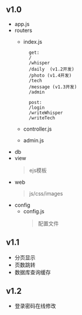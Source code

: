 v1.0
-
- app.js
- routers
	- index.js

			get:
			/ 
			/whisper
			/daily	(v1.2开发)
			/photo (v1.4开发)
			/tech
			/message (v1.3开发)
			/admin

			post:
			/login
			/writeWhisper
			/writeTech
	- controller.js
	- admin.js
- db
- view   
	> ejs模板
- web
	> js/css/images
- config
	- config.js
		> 配置文件

v1.1
-
- 分页显示
- 页数跳转
- 数据库查询缓存

v1.2
-
- 登录密码在线修改